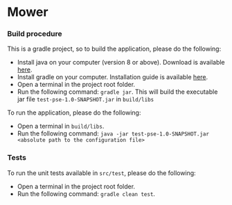 # Mower

### Build procedure

This is a gradle project, so to build the application, please do the following:

 - Install java on your computer (version 8 or above). Download is available [here](https://www.oracle.com/technetwork/java/javase/downloads/jre8-downloads-2133155.html).
 - Install gradle on your computer. Installation guide is available [here](https://gradle.org/install/).
 - Open a terminal in the project root folder.
 - Run the following command: `gradle jar`.  This will build the executable jar file `test-pse-1.0-SNAPSHOT.jar` in `build/libs`

To run the application, please do the following:

 - Open a terminal in `build/libs`.
 - Run the following command: `java -jar test-pse-1.0-SNAPSHOT.jar <absolute path to the configuration file>`

### Tests

To run the unit tests available in `src/test`, please do the following:
 - Open a terminal in the project root folder.
 - Run the following command: `gradle clean test`.